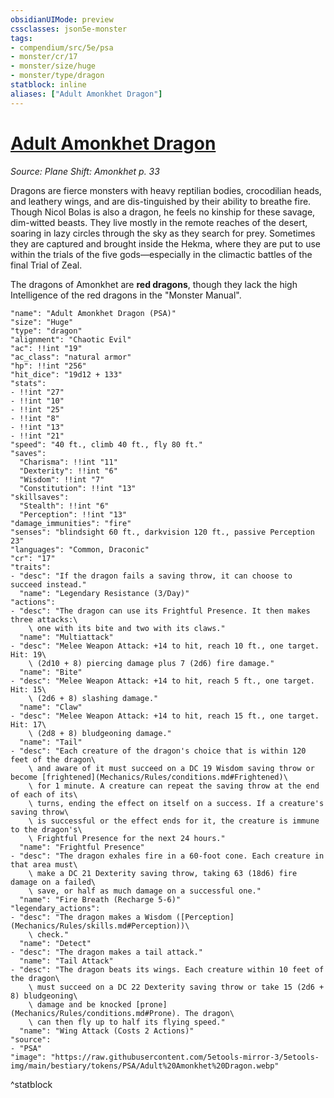 ```yaml
---
obsidianUIMode: preview
cssclasses: json5e-monster
tags:
- compendium/src/5e/psa
- monster/cr/17
- monster/size/huge
- monster/type/dragon
statblock: inline
aliases: ["Adult Amonkhet Dragon"]
---
```

# [Adult Amonkhet Dragon](Mechanics\bestiary\dragon/adult-amonkhet-dragon-psa.md)
*Source: Plane Shift: Amonkhet p. 33*  

Dragons are fierce monsters with heavy reptilian bodies, crocodilian heads, and leathery wings, and are dis-tinguished by their ability to breathe fire. Though Nicol Bolas is also a dragon, he feels no kinship for these savage, dim-witted beasts. They live mostly in the remote reaches of the desert, soaring in lazy circles through the sky as they search for prey. Sometimes they are captured and brought inside the Hekma, where they are put to use within the trials of the five gods—especially in the climactic battles of the final Trial of Zeal.

The dragons of Amonkhet are **red dragons**, though they lack the high Intelligence of the red dragons in the "Monster Manual".

```statblock
"name": "Adult Amonkhet Dragon (PSA)"
"size": "Huge"
"type": "dragon"
"alignment": "Chaotic Evil"
"ac": !!int "19"
"ac_class": "natural armor"
"hp": !!int "256"
"hit_dice": "19d12 + 133"
"stats":
- !!int "27"
- !!int "10"
- !!int "25"
- !!int "8"
- !!int "13"
- !!int "21"
"speed": "40 ft., climb 40 ft., fly 80 ft."
"saves":
  "Charisma": !!int "11"
  "Dexterity": !!int "6"
  "Wisdom": !!int "7"
  "Constitution": !!int "13"
"skillsaves":
  "Stealth": !!int "6"
  "Perception": !!int "13"
"damage_immunities": "fire"
"senses": "blindsight 60 ft., darkvision 120 ft., passive Perception 23"
"languages": "Common, Draconic"
"cr": "17"
"traits":
- "desc": "If the dragon fails a saving throw, it can choose to succeed instead."
  "name": "Legendary Resistance (3/Day)"
"actions":
- "desc": "The dragon can use its Frightful Presence. It then makes three attacks:\
    \ one with its bite and two with its claws."
  "name": "Multiattack"
- "desc": "Melee Weapon Attack: +14 to hit, reach 10 ft., one target. Hit: 19\
    \ (2d10 + 8) piercing damage plus 7 (2d6) fire damage."
  "name": "Bite"
- "desc": "Melee Weapon Attack: +14 to hit, reach 5 ft., one target. Hit: 15\
    \ (2d6 + 8) slashing damage."
  "name": "Claw"
- "desc": "Melee Weapon Attack: +14 to hit, reach 15 ft., one target. Hit: 17\
    \ (2d8 + 8) bludgeoning damage."
  "name": "Tail"
- "desc": "Each creature of the dragon's choice that is within 120 feet of the dragon\
    \ and aware of it must succeed on a DC 19 Wisdom saving throw or become [frightened](Mechanics/Rules/conditions.md#Frightened)\
    \ for 1 minute. A creature can repeat the saving throw at the end of each of its\
    \ turns, ending the effect on itself on a success. If a creature's saving throw\
    \ is successful or the effect ends for it, the creature is immune to the dragon's\
    \ Frightful Presence for the next 24 hours."
  "name": "Frightful Presence"
- "desc": "The dragon exhales fire in a 60-foot cone. Each creature in that area must\
    \ make a DC 21 Dexterity saving throw, taking 63 (18d6) fire damage on a failed\
    \ save, or half as much damage on a successful one."
  "name": "Fire Breath (Recharge 5-6)"
"legendary_actions":
- "desc": "The dragon makes a Wisdom ([Perception](Mechanics/Rules/skills.md#Perception))\
    \ check."
  "name": "Detect"
- "desc": "The dragon makes a tail attack."
  "name": "Tail Attack"
- "desc": "The dragon beats its wings. Each creature within 10 feet of the dragon\
    \ must succeed on a DC 22 Dexterity saving throw or take 15 (2d6 + 8) bludgeoning\
    \ damage and be knocked [prone](Mechanics/Rules/conditions.md#Prone). The dragon\
    \ can then fly up to half its flying speed."
  "name": "Wing Attack (Costs 2 Actions)"
"source":
- "PSA"
"image": "https://raw.githubusercontent.com/5etools-mirror-3/5etools-img/main/bestiary/tokens/PSA/Adult%20Amonkhet%20Dragon.webp"
```
^statblock